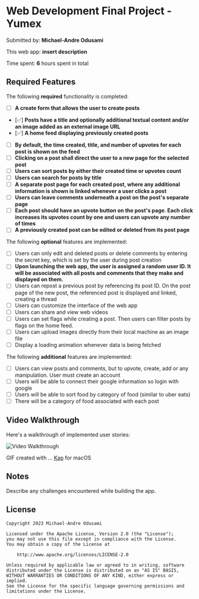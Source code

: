 # Web Development Final Project - Yumex

Submitted by: **Michael-Andre Odusami**

This web app: **insert description**

Time spent: **6** hours spent in total

## Required Features

The following **required** functionality is completed:

-   [ ] **A create form that allows the user to create posts**
-   [✅] **Posts have a title and optionally additional textual content and/or an image added as an external image URL**
-   [✅] **A home feed displaying previously created posts**
-   [ ] **By default, the time created, title, and number of upvotes for each post is shown on the feed**
-   [ ] **Clicking on a post shall direct the user to a new page for the selected post**
-   [ ] **Users can sort posts by either their created time or upvotes count**
-   [ ] **Users can search for posts by title**
-   [ ] **A separate post page for each created post, where any additional information is shown is linked whenever a user clicks a post**
-   [ ] **Users can leave comments underneath a post on the post's separate page**
-   [ ] **Each post should have an upvote button on the post's page. Each click increases its upvotes count by one and users can upvote any number of times**
-   [ ] **A previously created post can be edited or deleted from its post page**

The following **optional** features are implemented:

-   [ ] Users can only edit and deleted posts or delete comments by entering the secret key, which is set by the user during post creation
-   [ ] **Upon launching the web app, the user is assigned a random user ID. It will be associated with all posts and comments that they make and displayed on them.**
-   [ ] Users can repost a previous post by referencing its post ID. On the post page of the new post, the referenced post is displayed and linked, creating a thread
-   [ ] Users can customize the interface of the web app
-   [ ] Users can share and view web videos
-   [ ] Users can set flags while creating a post. Then users can filter posts by flags on the home feed.
-   [ ] Users can upload images directly from their local machine as an image file
-   [ ] Display a loading animation whenever data is being fetched

The following **additional** features are implemented:

-   [ ] Users can view posts and comments, but to upvote, create, add or any manipulation. User must create an account
-   [ ] Users will be able to connect their google information so login with google
-   [ ] Users will be able to sort food by category of food (similar to uber eats)
-   [ ] There will be a category of food associated with each post

## Video Walkthrough

Here's a walkthrough of implemented user stories:

<img src='submission.gif' title='Video Walkthrough' width='' alt='Video Walkthrough' />

GIF created with ...
[Kap](https://getkap.co/) for macOS

## Notes

Describe any challenges encountered while building the app.

## License

    Copyright 2023 Michael-Andre Odusami

    Licensed under the Apache License, Version 2.0 (the "License");
    you may not use this file except in compliance with the License.
    You may obtain a copy of the License at

        http://www.apache.org/licenses/LICENSE-2.0

    Unless required by applicable law or agreed to in writing, software
    distributed under the License is distributed on an "AS IS" BASIS,
    WITHOUT WARRANTIES OR CONDITIONS OF ANY KIND, either express or implied.
    See the License for the specific language governing permissions and
    limitations under the License.
